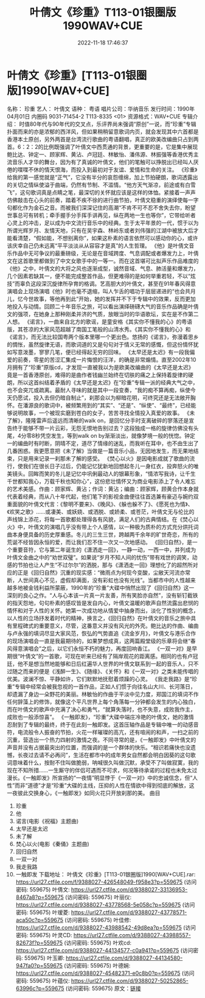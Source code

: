 ﻿---
title: 叶倩文《珍重》T113-01银圈版1990WAV+CUE
date: 2022-11-18 17:46:37
categories: WAV车载音乐、镜像
tags: 华语中文
---
# 叶倩文《珍重》[T113-01银圈版]1990[WAV+CUE]

名称：
珍重
艺人：
叶倩文
语种：
粤语
唱片公司：华纳音乐
发行时间：1990年04月01日
内圈码 9031-71454-2 T113-8335 <01>
资源格式：WAV+CUE
专辑介绍：
时值80年代与90年代的交叉点，乐评界尚未强调“原创”一说，而“珍重”专辑扑面而来的亦是浓郁的西洋风，但如果稍稍留意歌词内页，就会发现其中六首都是香港本土原创，另外两首是台湾流行歌曲的粤语翻唱，真正的欧美改编曲只占到两首。6：2：2的比例既强调了叶倩文中西贯通的背景，更重要的是，它是集中展现鲍比达、钟定一、顾家辉、黄沾、卢冠廷、林敏怡、潘伟源、林振强等香港优秀主流音乐人才华的舞台，因为有了真诚的叶倩文，他们的笔触可以挣脱出已经叫人厌倦的喋喋不休的情天恨海，而投入到最初对于友谊、爱情和生命的关注。
《珍重》给我的第一感觉就是“正气”，它没有半分的哀怨缠绵，加上节拍硬朗，歌词透露出的关切之情纵使溢于曲端，仍然有节制、不滥情。“他方天气渐凉，前途或有白雪飞”，这句歌词真是点睛之笔，最深切的关怀就应该是这样的体恤。紧接着一声声仿佛敲击在心头的前奏，踏着不疾不徐的进行曲节拍，叶倩文稳重的演绎使每一字句都化作为金石之音。而被我们深深记住的高潮“不肯不可不忍不舍失去你，盼望世事总可有转机；牵手握手分手挥手讲再见，纵在两地一生也等你”，它带给听者心灵上的冲击，足以成为中文流行音乐中的经典。生于太平年景的一代，惯于以为所谓光辉岁月、友情天地，只有在吴宇森、林岭东或者刘伟强的江湖中被放大后才能看清楚，“假如能，不想别离你”，如果这朴素的语言依然可以感动你的心，或许该庆幸自己仍未远离“平平淡淡从从容容才是真”的人生哲理。
《他》是叶倩文音乐作品中无可争议的最重磅级，无论是在音域跨度、气息调配或者爆发力上，叶倩文在这首歌里都做到了中文女歌手中的一等一。而在这首堪可比拟声乐作品难度的《他》之中，叶倩文的大将之风也逐渐成型，诚然音域、气息、肺活量和爆发力，几个因素若缺其一，便不能完成整首作品，但更难得的是如何举重若轻，不以“炫技”而辜负这段深沉旋律所孕育的格调。艺高胆大的叶倩文，甚至在91年春风得意演唱会上现场演唱《他》时也毫不退缩，叫人乍舌的唱功于层层递进的“也会共月儿，忆今世故事，等他再到此”开始，她的发挥并不下于专辑中的效果，反而更加地投入与动情。回顾二十年音乐之旅，可以看出演绎磅礴大气的音乐作品确是叶倩文的强项，在她身上那种刚柔并济的气质，放眼当时的华语歌坛，实在是不作第二人想。
《诺言》，一曲来自北方的歌谣，是童安格《其实你不懂我的心》的粤语版，其苍凉的大家风范超越了南国工笔般的山清水秀。《其实你不懂我的心》和《诺言》，而无法比较国粤两个版本里哪一个更出色。悠扬的《诺言》，弥漫着思乡的惆怅，虽然旋律无语，而歌词道的又是句句对于情义无常的感慨，但这份情怀犹如写意泼墨，寥寥几笔，便已经得起无穷的回味。
《太早还是太迟》有一段我偏爱的前奏，零星的苦涩汇集成一片悔恨的汪洋，的确是非常煽情。直至2002年10月拥有了“珍重”原版cd，才发现一直被我以为是欧美改编曲的《太早还是太迟》竟是一首香港原创，难得的是曲作者钱幽兰始终在切肤的痛之上保持着旋律的硬朗，所以这首纠结着矛盾的《太早还是太迟》在“珍重”专辑一派的经典大气之中，也不会突兀或疏离。最耐人寻味的就是其中一段变奏，“我的痴不算再痴，纵使今天仍愿试，投入去但仍暗自制止”，刹那会以为柳暗花明，可终究还是无法敞开胸怀。在潘源良的歌词中，被频繁用到的“其实”、“还是”、“纵使”、“最终”，已经能够说明故事，一个被现实磨到苍白的女子，苦苦寻找全情投入真爱的故事。
《未了解》，隆隆雷声后遥远而清晰的walk
on，是回忆分手时支离破碎的寥落还是宣告终于能够不带一片云彩，无怨无恨地告别过去？这段独成一格的旋律仿佛没有头尾，4分零8秒凭空发生，等到walk
on
by渐渐淡出，就像梦境一般的恍惚。钟定一的编曲时有时断，阴晴不定，道尽了情缘的迷乱，而我听在耳中，也不由生出了几番困惑。我更愿意把《未了解》当做是一篇音乐小品，无因地发生，而无果地结束，只是用来记录一刹那未了解的感受。
《焚心以火》是因电影成就了歌曲的流行，使我们在很长日子过后，仍能记忆犹新地回想起冬儿一身红衣，投奔怒火的唯美镜头。回眸而笑的冬儿是记忆中巩俐最动人的银幕形象，“情浓写我诗，让千生千世都知我心，万载千秋也知你心”，这份悲壮情怀又为商业电影添上了令人难忘的艺术美感。作曲：顾家辉、黄沾；作词：黄沾；编曲：顾家辉，顾黄合作本身就代表着经典，而从八十年代起，他们笔下的影视金曲便往往首选兼有豪迈与婉约双重面貌的叶倩文代言：《黎明不要来》、《晚风》、《躲也躲不了》、《愿死也为情》、《欢笑之歌》……或凄美、或妖娆、或洒脱、或娇柔、或苍茫，叶倩文无与伦比的声线锦上添花，将每一首歌都处理得各有风貌，满足人们的古典情结。在《焚心以火》中，叶倩文的演唱几乎没有带上个人感情，以一种极为质朴的方式充分烘托词曲本身便具备的历史厚重感。冬儿的三生三世，跨越两千余年的旷世奇恋，所有的荒诞不经皆因永恒的爱，而让我们忍不住一次又一次地感动。
《回归自然》，是一个重要音符，它与第二年诞生的《潇洒走一回》，一静一动，一西一中，并列成为叶倩文金曲之中的“劝世双璧”。如果说“岁月不知人间的忧伤”带有戏世的调笑，动感的节拍也让人产生“不过尔尔”的洒脱，那与《潇洒走一回》理想化了的超然所对应的正是《回归自然》沉重的现实感：“微雨点为何现今变酸，尘敝天河流亦常断，人世间真心不见，虚假却满面，没有彩虹也没有光线”。当都市中的人性越来越多地被金钱利益所蒙蔽，1990年的“珍重”大碟中悄然出现了《回归自然》这一深刻的良心之作。“人与心本该一片真一片友善，所有笑脸亦自然”，没有斩钉截铁的指天怨地，句句朴素的感叹皆是发自内心，叶倩文温暖的歌声自然流露出悲悯的情怀和对于人性的关怀。她第一次成功地从情爱中抽身而出，淡化了性别的概念，以人性的立场抒发着时代的精神，换言之，《回归自然》在叶倩文的音乐之旅中具有里程碑式的重要意义，尽管，这番意义并没有风光的外壳。鲍比达的作曲、编曲与卢永强的填词尽显大家风范，恢弘的气势直追《流金岁月》，叶倩文与港乐合作的现场演唱会一直是我最期待的，如果梦想成真，这两篇殿堂级的乐章将会继“春风得意演唱会”之后，以它们永恒不朽的魅力，再度回响香江。
《一双一对》是早期很“叶倩文”的一首歌，可现在听来已经有了隔岸观花的距离感。相同的也有卢冠廷，他不是想当然地能够和日后红遍华人世界的叶倩文联系到一起的音乐人，只不过随之而来的便是《浅醉一生》、《随缘》、《关怀》和《一双一对》之类未能传唱的优美。波澜不惊、平静如许，它们默默地抚慰着烦躁的心灵。
《我走我路》是“珍重”专辑中经常会被我忽视的一首作品，正如人们惯于向往名山大川、长河落日，却遗漏了身边一朵野花的美丽。林敏怡的作曲于平淡中见力度，郑国江的填词不作任何辞藻上的修饰，就像这个平凡世界上每个角落每一分钟都会发生的内心独白，而在叶倩文的歌声中充满了决心和勇气，“就算失落时，也不失意，成败我作主，成败也一般添惊喜”。
《一触即发》，“珍重”大碟中端庄冷艳的叶倩文，她的激情忍耐到了专辑的最终，终于在此刻一触即发。这首压轴作品是专辑中唯一的动感音符，电流般令人振奋的节拍，火花一样璀璨的高亢，还有喧闹的和声，一扫之前的沉重，营造出一个热力四射的激情之夜。不同寻常的是，《一触即发》中叶倩文的声音并没有占据最突出的位置，而强调的是一个群体的快乐。“相识若痛快也没遗憾，长夜过去请不必再问”，生活在都市中的成年男女自然都会明白因葵的这句歌词意味着什么，按耐不住叫做脆弱，呐喊很久叫做沉默，承受不了叫做寂寞，我的现在不知所措……一生厮守的伴侣可遇而不可求，何况等待承诺的过程也未免太过漫长。《一触即发》所宣扬的“一夜情”明显悖于《一双一对》中的忠诚信念，但“人性”而非“道德”才是“珍重”大碟的主线，压抑的人性在情欲中得到彻底的解放，这一夜彼此交换身心，《一触即发》如同火花只开放刹那的美。
曲目
01. 珍重
02. 他
03. 诺言(电影《祝福》主题曲)
04. 太早还是太迟
05. 未了解
06. 焚心以火(电影《秦俑》主题曲)
07. 回归自然
08. 一双一对
09. 我走我路
10. 一触即发
下载地址：
叶倩文《珍重》[T113-01银圈版]1990[WAV+CUE].rar: https://url27.ctfile.com/f/9388027-426548049-f958e3?p=559675
(访问密码: 559675)
叶倩文: https://url27.ctfile.com/d/9388027-33136953-8467a8?p=559675
(访问密码: 559675)
叶丽仪: https://url27.ctfile.com/d/9388027-43778568-5e058c?p=559675
(访问密码: 559675)
叶瑷菱: https://url27.ctfile.com/d/9388027-43778571-aca50c?p=559675
(访问密码: 559675)
叶佳修: https://url27.ctfile.com/d/9388027-43988542-49d8ea?p=559675
(访问密码: 559675)
叶灵CD: https://url27.ctfile.com/d/9388027-43988557-82673f?p=559675
(访问密码: 559675)
叶欢cd: https://url27.ctfile.com/d/9388027-44134577-c0a941?p=559675
(访问密码: 559675)
叶玉卿: https://url27.ctfile.com/d/9388027-44134580-947fa0?p=559675
(访问密码: 559675)
叶德娴: https://url27.ctfile.com/d/9388027-45482371-e0c8b0?p=559675
(访问密码: 559675)
叶蕴仪: https://url27.ctfile.com/d/9388027-50252865-63996c?p=559675
(访问密码: 559675)
原文：[链接](https://blog.sina.com.cn/s/blog_1647c7e76010310bb.html)